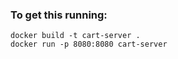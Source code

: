 ### To get this running:

```
docker build -t cart-server .
docker run -p 8080:8080 cart-server
```
